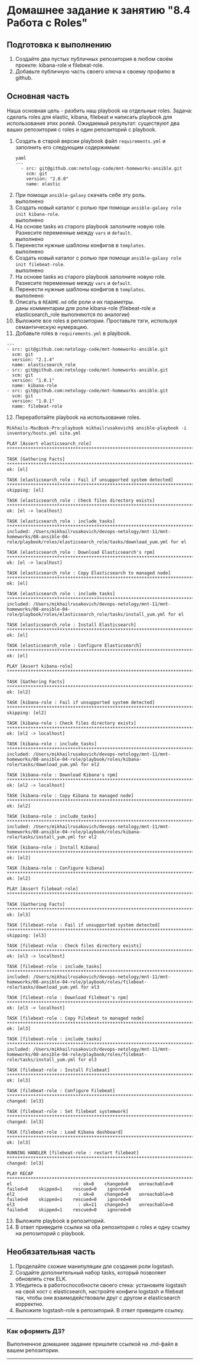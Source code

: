 # Домашнее задание к занятию "8.4 Работа с Roles"

## Подготовка к выполнению
1. Создайте два пустых публичных репозитория в любом своём проекте: kibana-role и filebeat-role.
2. Добавьте публичную часть своего ключа к своему профилю в github.

## Основная часть

Наша основная цель - разбить наш playbook на отдельные roles. Задача: сделать roles для elastic, kibana, filebeat и написать playbook для использования этих ролей. Ожидаемый результат: существуют два ваших репозитория с roles и один репозиторий с playbook.

1. Создать в старой версии playbook файл `requirements.yml` и заполнить его следующим содержимым:
   ``` 
   yaml
   ---
     - src: git@github.com:netology-code/mnt-homeworks-ansible.git
       scm: git
       version: "2.0.0"
       name: elastic 
   ```
2. При помощи `ansible-galaxy` скачать себе эту роль.</br>
выполнено
3. Создать новый каталог с ролью при помощи `ansible-galaxy role init kibana-role`.</br>
выполнено
4. На основе tasks из старого playbook заполните новую role. Разнесите переменные между `vars` и `default`. </br>
выполнено
5. Перенести нужные шаблоны конфигов в `templates`.</br>
выполнено
6. Создать новый каталог с ролью при помощи `ansible-galaxy role init filebeat-role`.</br>
выполнено
7. На основе tasks из старого playbook заполните новую role. Разнесите переменные между `vars` и `default`. 
8. Перенести нужные шаблоны конфигов в `templates`.</br>
выполнено
9. Описать в `README.md` обе роли и их параметры. </br>
даны комментарии для роли kibana-role (filebeat-role и elasticsearch_role выполняются по аналогии)
10. Выложите все roles в репозитории. Проставьте тэги, используя семантическую нумерацию.
11. Добавьте roles в `requirements.yml` в playbook.
```commandline
---
- src: git@github.com:netology-code/mnt-homeworks-ansible.git
  scm: git
  version: "2.1.4"
  name: elasticsearch_role
- src: git@github.com:netology-code/mnt-homeworks-ansible.git
  scm: git
  version: "1.0.1"
  name: kibana-role
- src: git@github.com:netology-code/mnt-homeworks-ansible.git
  scm: git
  version: "1.0.1"
  name: filebeat-role

```
12. Переработайте playbook на использование roles.
```commandline
Mikhails-MacBook-Pro:playbook mikhailrusakovich$ ansible-playbook -i inventory/hosts.yml site.yml

PLAY [Assert elasticsearch_role] **********************************************************************************************************************************************

TASK [Gathering Facts] ********************************************************************************************************************************************************
ok: [el]

TASK [elasticsearch_role : Fail if unsupported system detected] ***************************************************************************************************************
skipping: [el]

TASK [elasticsearch_role : Check files directory exists] **********************************************************************************************************************
ok: [el -> localhost]

TASK [elasticsearch_role : include_tasks] *************************************************************************************************************************************
included: /Users/mikhailrusakovich/devops-netology/mnt-11/mnt-homeworks/08-ansible-04-role/playbook/roles/elasticsearch_role/tasks/download_yum.yml for el

TASK [elasticsearch_role : Download Elasticsearch's rpm] **********************************************************************************************************************
ok: [el -> localhost]

TASK [elasticsearch_role : Copy Elasticsearch to managed node] ****************************************************************************************************************
ok: [el]

TASK [elasticsearch_role : include_tasks] *************************************************************************************************************************************
included: /Users/mikhailrusakovich/devops-netology/mnt-11/mnt-homeworks/08-ansible-04-role/playbook/roles/elasticsearch_role/tasks/install_yum.yml for el

TASK [elasticsearch_role : Install Elasticsearch] *****************************************************************************************************************************
ok: [el]

TASK [elasticsearch_role : Configure Elasticsearch] ***************************************************************************************************************************
ok: [el]

PLAY [Assert kibana-role] *****************************************************************************************************************************************************

TASK [Gathering Facts] ********************************************************************************************************************************************************
ok: [el2]

TASK [kibana-role : Fail if unsupported system detected] **********************************************************************************************************************
skipping: [el2]

TASK [kibana-role : Check files directory exists] *****************************************************************************************************************************
ok: [el2 -> localhost]

TASK [kibana-role : include_tasks] ********************************************************************************************************************************************
included: /Users/mikhailrusakovich/devops-netology/mnt-11/mnt-homeworks/08-ansible-04-role/playbook/roles/kibana-role/tasks/download_yum.yml for el2

TASK [kibana-role : Download Kibana's rpm] ************************************************************************************************************************************
ok: [el2 -> localhost]

TASK [kibana-role : Copy Kibana to managed node] ******************************************************************************************************************************
ok: [el2]

TASK [kibana-role : include_tasks] ********************************************************************************************************************************************
included: /Users/mikhailrusakovich/devops-netology/mnt-11/mnt-homeworks/08-ansible-04-role/playbook/roles/kibana-role/tasks/install_yum.yml for el2

TASK [kibana-role : Install Kibana] *******************************************************************************************************************************************
ok: [el2]

TASK [kibana-role : Configure kibana] *****************************************************************************************************************************************
ok: [el2]

PLAY [Assert filebeat-role] ***************************************************************************************************************************************************

TASK [Gathering Facts] ********************************************************************************************************************************************************
ok: [el3]

TASK [filebeat-role : Fail if unsupported system detected] ********************************************************************************************************************
skipping: [el3]

TASK [filebeat-role : Check files directory exists] ***************************************************************************************************************************
ok: [el3 -> localhost]

TASK [filebeat-role : include_tasks] ******************************************************************************************************************************************
included: /Users/mikhailrusakovich/devops-netology/mnt-11/mnt-homeworks/08-ansible-04-role/playbook/roles/filebeat-role/tasks/download_yum.yml for el3

TASK [filebeat-role : Download Filebeat's rpm] ********************************************************************************************************************************
ok: [el3 -> localhost]

TASK [filebeat-role : Copy Filebeat to managed node] **************************************************************************************************************************
ok: [el3]

TASK [filebeat-role : include_tasks] ******************************************************************************************************************************************
included: /Users/mikhailrusakovich/devops-netology/mnt-11/mnt-homeworks/08-ansible-04-role/playbook/roles/filebeat-role/tasks/install_yum.yml for el3

TASK [filebeat-role : Install Filebeat] ***************************************************************************************************************************************
ok: [el3]

TASK [filebeat-role : Configure Filebeat] *************************************************************************************************************************************
changed: [el3]

TASK [filebeat-role : Set filebeat systemwork] ********************************************************************************************************************************
changed: [el3]

TASK [filebeat-role : Load Kibana dashboard] **********************************************************************************************************************************
ok: [el3]

RUNNING HANDLER [filebeat-role : restart filebeat] ****************************************************************************************************************************
changed: [el3]

PLAY RECAP ********************************************************************************************************************************************************************
el                         : ok=8    changed=0    unreachable=0    failed=0    skipped=1    rescued=0    ignored=0   
el2                        : ok=8    changed=0    unreachable=0    failed=0    skipped=1    rescued=0    ignored=0   
el3                        : ok=11   changed=3    unreachable=0    failed=0    skipped=1    rescued=0    ignored=0   
```
13. Выложите playbook в репозиторий.
14. В ответ приведите ссылки на оба репозитория с roles и одну ссылку на репозиторий с playbook.

## Необязательная часть

1. Проделайте схожие манипуляции для создания роли logstash.
2. Создайте дополнительный набор tasks, который позволяет обновлять стек ELK.
3. Убедитесь в работоспособности своего стека: установите logstash на свой хост с elasticsearch, настройте конфиги logstash и filebeat так, чтобы они взаимодействовали друг с другом и elasticsearch корректно.
4. Выложите logstash-role в репозиторий. В ответ приведите ссылку.

---

### Как оформить ДЗ?

Выполненное домашнее задание пришлите ссылкой на .md-файл в вашем репозитории.

---
